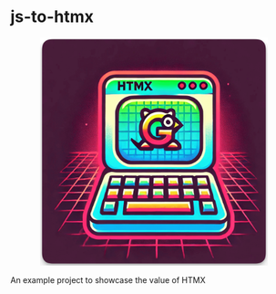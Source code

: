 # js-to-htmx

<p align="center">
  <img src="static/images/js-to-htmx.png" alt="drawing" width="400"/>
</p>

An example project to showcase the value of HTMX 
